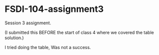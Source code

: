 # FSDI-104-assignment3


Session 3 assignment.   

(I submitted this BEFORE the start of class 4 where we covered the table solution.)

I tried doing the table,   Was not a success.
